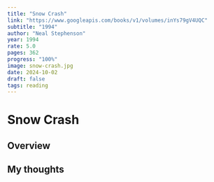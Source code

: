 ```yaml
---
title: "Snow Crash"
link: "https://www.googleapis.com/books/v1/volumes/inYs79gV4UQC"
subtitle: "1994"
author: "Neal Stephenson"
year: 1994
rate: 5.0
pages: 362
progress: "100%"
image: snow-crash.jpg
date: 2024-10-02
draft: false
tags: reading
---
```


# Snow Crash

## Overview



## My thoughts

